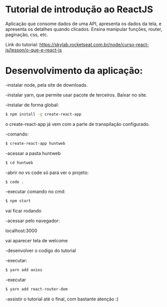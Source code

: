 # Tutorial de introdução ao ReactJS 
Aplicação que consome dados de uma API, apresenta os dados da tela, e apresenta os detalhes quando clicados.
Ensina manipular funções, router, paginação, css, etc.

Link do tutorial: https://skylab.rocketseat.com.br/node/curso-react-js/lesson/o-que-e-react-js


# Desenvolvimento da aplicação:

-instalar node, pela site de downloads.

-instalar yarn, que permite usar pacote de terceiros. Baixar no site.

-instalar de forma global: 
```sh
$ npm install -g create-react-app
```
o create-react-app já vem com a parte de transpilação configurado.

-comando:

```sh
$ create-react-app huntweb
```

-acessar a pasta huntweb


```sh
$ cd huntweb
```

-abrir no vs code só para ver o projeto:

```sh
$ code .
```

-executar comando no cmd:


```sh
$ npm start
```

vai ficar rodando

-acessar pelo navegador:

localhost:3000

vai aparecer tela de welcome

-desenvolver o codigo do tutorial

-executar:

```sh
$ yarn add axios 
```

-executar

```sh
$ yarn add react-router-dom
```

-assistir o tutorial até o final, com bastante atenção :)